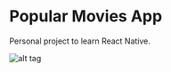 # Popular Movies App

Personal project to learn React Native.

![alt tag](http://d24wuq6o951i2g.cloudfront.net/img/events/splash/Screenshot%202016-08-06%2017.23.01.png)
